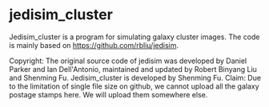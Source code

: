 # jedisim_cluster
Jedisim_cluster is a program for simulating galaxy cluster images. The code is mainly based on https://github.com/rbliu/jedisim.

Copyright: The original source code of jedisim was developed by Daniel Parker and Ian Dell'Antonio, maintained and updated by Robert Binyang Liu and Shenming Fu. Jedisim_cluster is developed by Shenming Fu.
Claim: Due to the limitation of single file size on github, we cannot upload all the galaxy postage stamps here. We will upload them somewhere else.
